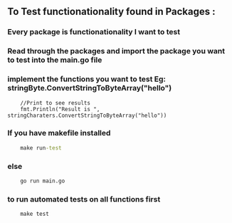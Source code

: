 ## To Test functionationality found in Packages : 
### Every package is functionationality I want to test
### Read through the packages and import the package you want to test into the main.go file
### implement the functions you want to test Eg: stringByte.ConvertStringToByteArray("hello")
```
    //Print to see results
    fmt.Println("Result is ", stringCharaters.ConvertStringToByteArray("hello"))
```
### If you have makefile installed
```cmd
    make run-test
```
### else
```cmd
    go run main.go
```

### to run automated tests on all functions first
```cmd
    make test
```

